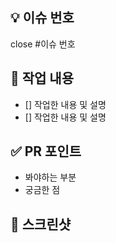 ## 💡 이슈 번호

close #이슈 번호

## 📖 작업 내용

- [] 작업한 내용 및 설명
- [] 작업한 내용 및 설명

## ✅ PR 포인트

- 봐야하는 부분
- 궁금한 점

## 📸 스크린샷